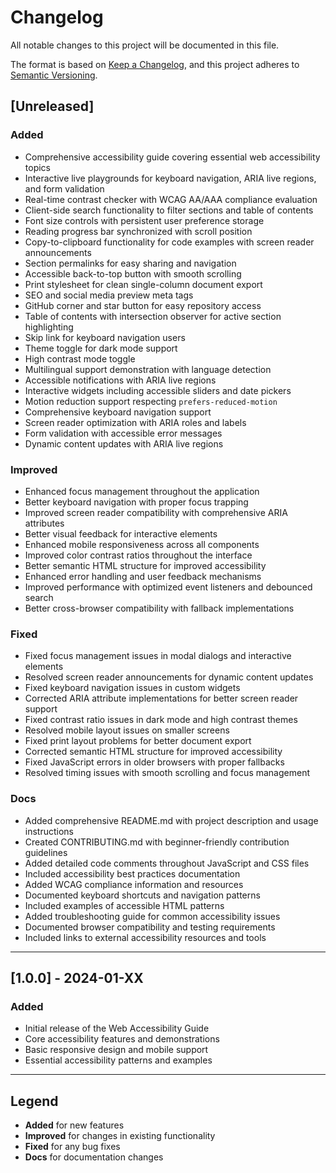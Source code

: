 # Changelog

All notable changes to this project will be documented in this file.

The format is based on [Keep a Changelog](https://keepachangelog.com/en/1.0.0/),
and this project adheres to [Semantic Versioning](https://semver.org/spec/v2.0.0.html).

## [Unreleased]

### Added
- Comprehensive accessibility guide covering essential web accessibility topics
- Interactive live playgrounds for keyboard navigation, ARIA live regions, and form validation
- Real-time contrast checker with WCAG AA/AAA compliance evaluation
- Client-side search functionality to filter sections and table of contents
- Font size controls with persistent user preference storage
- Reading progress bar synchronized with scroll position
- Copy-to-clipboard functionality for code examples with screen reader announcements
- Section permalinks for easy sharing and navigation
- Accessible back-to-top button with smooth scrolling
- Print stylesheet for clean single-column document export
- SEO and social media preview meta tags
- GitHub corner and star button for easy repository access
- Table of contents with intersection observer for active section highlighting
- Skip link for keyboard navigation users
- Theme toggle for dark mode support
- High contrast mode toggle
- Multilingual support demonstration with language detection
- Accessible notifications with ARIA live regions
- Interactive widgets including accessible sliders and date pickers
- Motion reduction support respecting `prefers-reduced-motion`
- Comprehensive keyboard navigation support
- Screen reader optimization with ARIA roles and labels
- Form validation with accessible error messages
- Dynamic content updates with ARIA live regions

### Improved
- Enhanced focus management throughout the application
- Better keyboard navigation with proper focus trapping
- Improved screen reader compatibility with comprehensive ARIA attributes
- Better visual feedback for interactive elements
- Enhanced mobile responsiveness across all components
- Improved color contrast ratios throughout the interface
- Better semantic HTML structure for improved accessibility
- Enhanced error handling and user feedback mechanisms
- Improved performance with optimized event listeners and debounced search
- Better cross-browser compatibility with fallback implementations

### Fixed
- Fixed focus management issues in modal dialogs and interactive elements
- Resolved screen reader announcements for dynamic content updates
- Fixed keyboard navigation issues in custom widgets
- Corrected ARIA attribute implementations for better screen reader support
- Fixed contrast ratio issues in dark mode and high contrast themes
- Resolved mobile layout issues on smaller screens
- Fixed print layout problems for better document export
- Corrected semantic HTML structure for improved accessibility
- Fixed JavaScript errors in older browsers with proper fallbacks
- Resolved timing issues with smooth scrolling and focus management

### Docs
- Added comprehensive README.md with project description and usage instructions
- Created CONTRIBUTING.md with beginner-friendly contribution guidelines
- Added detailed code comments throughout JavaScript and CSS files
- Included accessibility best practices documentation
- Added WCAG compliance information and resources
- Documented keyboard shortcuts and navigation patterns
- Included examples of accessible HTML patterns
- Added troubleshooting guide for common accessibility issues
- Documented browser compatibility and testing requirements
- Included links to external accessibility resources and tools

---

## [1.0.0] - 2024-01-XX

### Added
- Initial release of the Web Accessibility Guide
- Core accessibility features and demonstrations
- Basic responsive design and mobile support
- Essential accessibility patterns and examples

---

## Legend

- **Added** for new features
- **Improved** for changes in existing functionality
- **Fixed** for any bug fixes
- **Docs** for documentation changes
